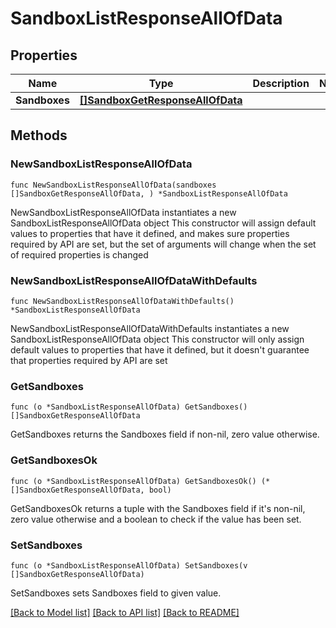# SandboxListResponseAllOfData

## Properties

Name | Type | Description | Notes
------------ | ------------- | ------------- | -------------
**Sandboxes** | [**[]SandboxGetResponseAllOfData**](SandboxGetResponseAllOfData.md) |  | 

## Methods

### NewSandboxListResponseAllOfData

`func NewSandboxListResponseAllOfData(sandboxes []SandboxGetResponseAllOfData, ) *SandboxListResponseAllOfData`

NewSandboxListResponseAllOfData instantiates a new SandboxListResponseAllOfData object
This constructor will assign default values to properties that have it defined,
and makes sure properties required by API are set, but the set of arguments
will change when the set of required properties is changed

### NewSandboxListResponseAllOfDataWithDefaults

`func NewSandboxListResponseAllOfDataWithDefaults() *SandboxListResponseAllOfData`

NewSandboxListResponseAllOfDataWithDefaults instantiates a new SandboxListResponseAllOfData object
This constructor will only assign default values to properties that have it defined,
but it doesn't guarantee that properties required by API are set

### GetSandboxes

`func (o *SandboxListResponseAllOfData) GetSandboxes() []SandboxGetResponseAllOfData`

GetSandboxes returns the Sandboxes field if non-nil, zero value otherwise.

### GetSandboxesOk

`func (o *SandboxListResponseAllOfData) GetSandboxesOk() (*[]SandboxGetResponseAllOfData, bool)`

GetSandboxesOk returns a tuple with the Sandboxes field if it's non-nil, zero value otherwise
and a boolean to check if the value has been set.

### SetSandboxes

`func (o *SandboxListResponseAllOfData) SetSandboxes(v []SandboxGetResponseAllOfData)`

SetSandboxes sets Sandboxes field to given value.



[[Back to Model list]](../README.md#documentation-for-models) [[Back to API list]](../README.md#documentation-for-api-endpoints) [[Back to README]](../README.md)


